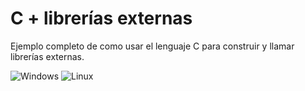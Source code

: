 # C + librerías externas
Ejemplo completo de como usar el lenguaje C para construir y llamar librerías externas.

![Windows](https://raw.githubusercontent.com/RicardoValladares/C-library_code-externo/main/imagenes/windows.png)
![Linux](https://raw.githubusercontent.com/RicardoValladares/C-library_code-externo/main/imagenes/linux.png)
